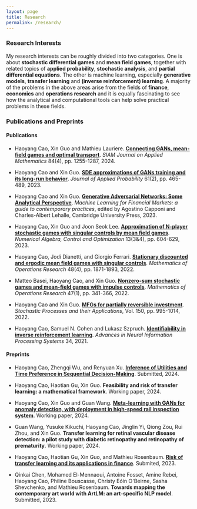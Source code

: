 ```yaml
---
layout: page
title: Research
permalink: /research/
---
```

### Research Interests

My research interests can be roughly divided into two categories. One is about **stochastic differential games** and **mean field games**, together with related topics of **applied probability**, **stochastic analysis**, and **partial differential equations**. The other is machine learning, especially **generative models**, **transfer learning** and **(inverse reinforcement) learning**. A majority of the problems in the above areas arise from the fields of **finance**, **economics** and **operations research** and it is equally fascinating to see how the analytical and computational tools can help solve practical problems in these fields.

### Publications and Preprints

#### Publications

- Haoyang Cao, Xin Guo and Mathieu Lauriere. **[Connecting GANs, mean-field games and optimal transport](https://epubs.siam.org/doi/full/10.1137/22M1499534)**. *SIAM Journal on Applied Mathematics* 84(4), pp. 1255-1287, 2024.

- Haoyang Cao and Xin Guo. **[SDE approximations of GANs training and its long-run behavior](https://arxiv.org/pdf/2006.02047)**. *Journal of Applied Probability* 61(2), pp. 465-489, 2023.

- Haoyang Cao and Xin Guo. **[Generative Adversarial Networks: Some Analytical Perspective](https://arxiv.org/abs/2104.12210)**. *Machine Learning for Financial Markets: a guide to contemporary practices*, edited by Agostino Capponi and Charles-Albert Lehalle, Cambridge University Press, 2023.

- Haoyang Cao, Xin Guo and Joon Seok Lee. **[Approximation of N-player stochastic games with singular controls by mean field games](https://www.aimsciences.org/article/doi/10.3934/naco.2023001)**. *Numerical Algebra, Control and Optimization* 13(3&4), pp. 604-629, 2023.

- Haoyang Cao, Jodi Dianetti, and Giorgio Ferrari. **[Stationary discounted and ergodic mean field games with singular controls](https://pubsonline.informs.org/doi/abs/10.1287/moor.2022.1323)**. *Mathematics of Operations Research* 48(4), pp. 1871-1893, 2022.

- Matteo Basei, Haoyang Cao, and Xin Guo. **[Nonzero-sum stochastic games and mean-field games with impulse controls](https://pubsonline.informs.org/doi/abs/10.1287/moor.2021.1131)**. *Mathematics of Operations Research* 47(1), pp. 341-366, 2022.

- Haoyang Cao and Xin Guo. **[MFGs for partially reversible investment](https://www.sciencedirect.com/science/article/abs/pii/S0304414920303665)**. *Stochastic Processes and their Applications*, Vol. 150, pp. 995-1014, 2022.

- Haoyang Cao, Samuel N. Cohen and Lukasz Szpruch. **[Identifiability in inverse reinforcement learning](https://proceedings.neurips.cc/paper/2021/hash/671f0311e2754fcdd37f70a8550379bc-Abstract.html)**. *Advances in Neural Information Processing Systems* 34, 2021.

#### Preprints

- Haoyang Cao, Zhengqi Wu, and Renyuan Xu. **[Inference of Utilities and Time Preference in Sequential Decision-Making](https://papers.ssrn.com/sol3/papers.cfm?abstract_id=4840776)**. Submitted, 2024.

- Haoyang Cao, Haotian Gu, Xin Guo. **Feasibility and risk of transfer learning: a mathematical framework**. Working paper, 2024.

- Haoyang Cao, Xin Guo and Guan Wang. **[Meta-learning with GANs for anomaly detection, with deployment in high-speed rail inspection system](https://arxiv.org/pdf/2202.05795)**. Working paper, 2024.

- Guan Wang, Yusuke Kikuchi, Haoyang Cao, Jinglin Yi, Qiong Zou, Rui Zhou, and Xin Guo. **Transfer learning for retinal vascular disease detection: a pilot study with diabetic retinopathy and retinopathy of prematurity**. Working paper, 2024.

- Haoyang Cao, Haotian Gu, Xin Guo, and Mathieu Rosenbaum. **[Risk of transfer learning and its applications in finance](https://papers.ssrn.com/sol3/papers.cfm?abstract_id=4624427)**. Submited, 2023.

- Qinkai Chen, Mohamed El-Mennaoui, Antoine Fosset, Amine Rebei, Haoyang Cao, Philine Bouscasse, Christy Eóin O'Beirne, Sasha Shevchenko, and Mathieu Rosenbaum. **Towards mapping the contemporary art world with ArtLM: an art-specific NLP model**. Submitted, 2023.
